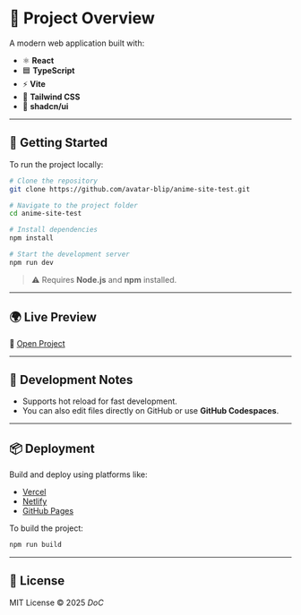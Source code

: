 # 🧩 Project Overview

A modern web application built with:

- ⚛️ **React**
- 🟦 **TypeScript**
- ⚡ **Vite**
- 🎨 **Tailwind CSS**
- 🧱 **shadcn/ui**

---

## 🚀 Getting Started

To run the project locally:

```bash
# Clone the repository
git clone https://github.com/avatar-blip/anime-site-test.git

# Navigate to the project folder
cd anime-site-test

# Install dependencies
npm install

# Start the development server
npm run dev
```

> ⚠️ Requires **Node.js** and **npm** installed.

---

## 🌍 Live Preview

🔗 [Open Project](https://lovable.dev/projects/5faeb625-cb82-4e0c-8dba-4a074dd43949)

---

## 🧪 Development Notes

- Supports hot reload for fast development.
- You can also edit files directly on GitHub or use **GitHub Codespaces**.

---

## 📦 Deployment

Build and deploy using platforms like:

- [Vercel](https://vercel.com/)
- [Netlify](https://netlify.com/)
- [GitHub Pages](https://pages.github.com/)

To build the project:

```bash
npm run build
```

---

## 📝 License

MIT License © 2025 *DoC*
